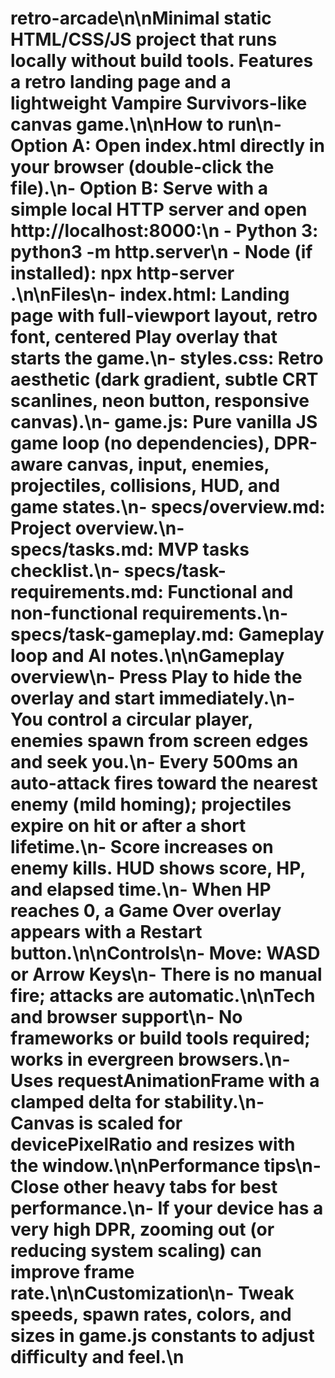 # retro-arcade\n\nMinimal static HTML/CSS/JS project that runs locally without build tools. Features a retro landing page and a lightweight Vampire Survivors-like canvas game.\n\nHow to run\n- Option A: Open index.html directly in your browser (double-click the file).\n- Option B: Serve with a simple local HTTP server and open http://localhost:8000:\n  - Python 3: python3 -m http.server\n  - Node (if installed): npx http-server .\n\nFiles\n- index.html: Landing page with full-viewport layout, retro font, centered Play overlay that starts the game.\n- styles.css: Retro aesthetic (dark gradient, subtle CRT scanlines, neon button, responsive canvas).\n- game.js: Pure vanilla JS game loop (no dependencies), DPR-aware canvas, input, enemies, projectiles, collisions, HUD, and game states.\n- specs/overview.md: Project overview.\n- specs/tasks.md: MVP tasks checklist.\n- specs/task-requirements.md: Functional and non-functional requirements.\n- specs/task-gameplay.md: Gameplay loop and AI notes.\n\nGameplay overview\n- Press Play to hide the overlay and start immediately.\n- You control a circular player, enemies spawn from screen edges and seek you.\n- Every 500ms an auto-attack fires toward the nearest enemy (mild homing); projectiles expire on hit or after a short lifetime.\n- Score increases on enemy kills. HUD shows score, HP, and elapsed time.\n- When HP reaches 0, a Game Over overlay appears with a Restart button.\n\nControls\n- Move: WASD or Arrow Keys\n- There is no manual fire; attacks are automatic.\n\nTech and browser support\n- No frameworks or build tools required; works in evergreen browsers.\n- Uses requestAnimationFrame with a clamped delta for stability.\n- Canvas is scaled for devicePixelRatio and resizes with the window.\n\nPerformance tips\n- Close other heavy tabs for best performance.\n- If your device has a very high DPR, zooming out (or reducing system scaling) can improve frame rate.\n\nCustomization\n- Tweak speeds, spawn rates, colors, and sizes in game.js constants to adjust difficulty and feel.\n